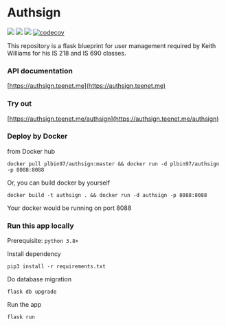 # Authsign

[![](https://github.com/plbin97/authsign/actions/workflows/test.yml/badge.svg)](https://github.com/plbin97/authsign/actions/workflows/test.yml)
[![](https://github.com/plbin97/authsign/actions/workflows/pylint.yml/badge.svg)](https://github.com/plbin97/authsign/actions/workflows/pylint.yml)
[![](https://github.com/plbin97/authsign/actions/workflows/deploy.yml/badge.svg)](https://github.com/plbin97/authsign/actions/workflows/deploy.yml)
[![codecov](https://codecov.io/gh/plbin97/authsign/branch/master/graph/badge.svg?token=EBTANVG4WE)](https://codecov.io/gh/plbin97/authsign)


This repository is a flask blueprint for user management required by Keith Williams for his IS 218 and IS 690 classes.


### API documentation

[https://authsign.teenet.me](https://authsign.teenet.me)

### Try out

[https://authsign.teenet.me/authsign](https://authsign.teenet.me/authsign)

### Deploy by Docker

from Docker hub
```shell
docker pull plbin97/authsign:master && docker run -d plbin97/authsign -p 8088:8088
```

Or, you can build docker by yourself
```shell
docker build -t authsign . && docker run -d authsign -p 8088:8088
```

Your docker would be running on port 8088

### Run this app locally

Prerequisite: ```python 3.8+```

Install dependency

```shell
pip3 install -r requirements.txt
```

Do database migration

```shell
flask db upgrade
```

Run the app

```shell
flask run
```